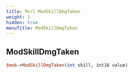```yaml
---
title: Perl ModSkillDmgTaken
weight: 1
hidden: true
menuTitle: ModSkillDmgTaken
---
```

## ModSkillDmgTaken
```perl
$mob->ModSkillDmgTaken(int skill, int16 value)
```